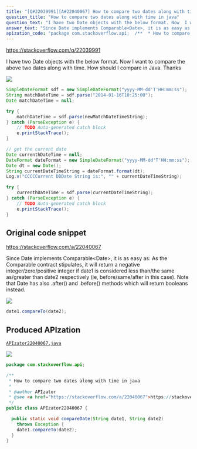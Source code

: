 ```yaml
---
title: "[Q#22039991][A#22040067] How to compare two dates along with time in java"
question_title: "How to compare two dates along with time in java"
question_text: "I have two Date objects with the below format. Now  I want to compare the above two dates along with time.  How should I compare in Java. Thanks"
answer_text: "Since Date implements Comparable<Date>, it is as easy as: As the Comparable contract stipulates, it will return a negative integer/zero/positive integer if date1 is considered less than/the same as/greater than date2 respectively (ie, before/same/after in this case). Note that Date has also .after() and .before() methods which will return booleans instead."
apization_code: "package com.stackoverflow.api;  /**  * How to compare two dates along with time in java  *  * @author APIzator  * @see <a href=\"https://stackoverflow.com/a/22040067\">https://stackoverflow.com/a/22040067</a>  */ public class APIzator22040067 {    public static void compareDate(String date1, String date2)     throws Exception {     date1.compareTo(date2);   } }"
---
```


https://stackoverflow.com/q/22039991

I have two Date objects with the below format.
Now  I want to compare the above two dates along with time. 
How should I compare in Java.
Thanks


<div class="code-logo"><img src="/stackoverflow.png" /></div>

```java
SimpleDateFormat sdf = new SimpleDateFormat("yyyy-MM-dd'T'HH:mm:ss");
String matchDateTime = sdf.parse("2014-01-16T10:25:00");
Date matchDateTime = null;

try {
    matchDateTime = sdf.parse(newMatchDateTimeString);
} catch (ParseException e) {
    // TODO Auto-generated catch block
    e.printStackTrace();
}

// get the current date
Date currenthDateTime = null;
DateFormat dateFormat = new SimpleDateFormat("yyyy-MM-dd'T'HH:mm:ss");
Date dt = new Date();
String currentDateTimeString = dateFormat.format(dt);
Log.v("CCCCCurrent DDDate String is:", "" + currentDateTimeString);

try {                   
    currenthDateTime = sdf.parse(currentDateTimeString);
} catch (ParseException e) {
    // TODO Auto-generated catch block 
    e.printStackTrace();
}
```


## Original code snippet

https://stackoverflow.com/a/22040067

Since Date implements Comparable&lt;Date&gt;, it is as easy as:
As the Comparable contract stipulates, it will return a negative integer/zero/positive integer if date1 is considered less than/the same as/greater than date2 respectively (ie, before/same/after in this case).
Note that Date has also .after() and .before() methods which will return booleans instead.

<div class="code-logo"><img src="/stackoverflow.png" /></div>

```java
date1.compareTo(date2);
```

## Produced APIzation

[`APIzator22040067.java`](https://github.com/pasqualesalza/apization-temp-data/raw/master/search/APIzator22040067.java)

<div class="code-logo"><img src="/apizator.png" /></div>

```java
package com.stackoverflow.api;

/**
 * How to compare two dates along with time in java
 *
 * @author APIzator
 * @see <a href="https://stackoverflow.com/a/22040067">https://stackoverflow.com/a/22040067</a>
 */
public class APIzator22040067 {

  public static void compareDate(String date1, String date2)
    throws Exception {
    date1.compareTo(date2);
  }
}

```